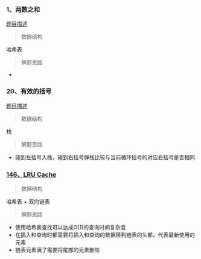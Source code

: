 ### 1、两数之和

[题目描述](src/main/java/leetcode/editor/cn/doc/content/TwoSum.md)

> 数据结构

哈希表

> 解题思路

- 

### 20、有效的括号

[题目描述](src/main/java/leetcode/editor/cn/doc/content/ValidParentheses.md)

> 数据结构

栈

> 解题思路

- 碰到左括号入栈，碰到右括号弹栈比较与当前循环括号的对应右括号是否相同

### [146、LRU Cache](src/main/java/leetcode/editor/cn/doc/content/LruCache.md)

> 数据结构

哈希表 + 双向链表

> 解题思路

- 使用哈希表查找可以达成O(1)的查询时间复杂度
- 在插入和查询时都需要将插入和查询的数据移到链表的头部，代表最新使用的元素
- 链表元素满了需要将尾部的元素删除